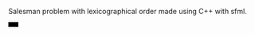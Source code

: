 Salesman problem with lexicographical order made using C++ with sfml.

<div align="left">
  <video width="20"  src="https://user-images.githubusercontent.com/65507003/144523594-df5f3dd1-a2d0-439f-86e7-9695378b50cb.mp4" alt="animated">
</div>





